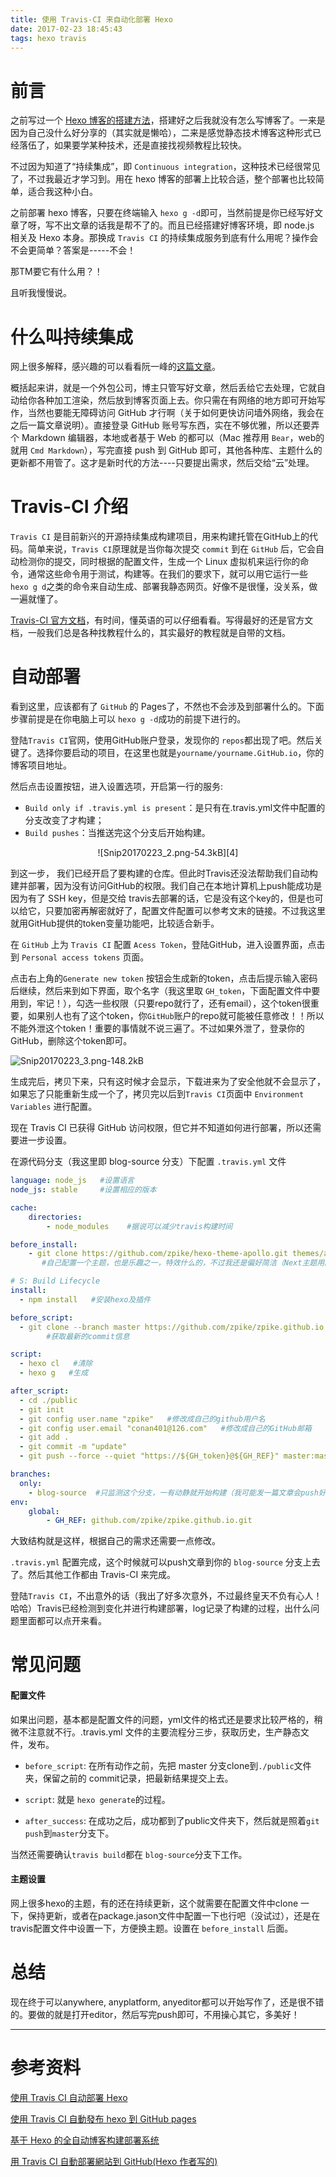 ```yaml
---
title: 使用 Travis-CI 来自动化部署 Hexo
date: 2017-02-23 18:45:43
tags: hexo travis
---
```




# 前言

之前写过一个 [Hexo 博客的搭建方法][1]，搭建好之后我就没有怎么写博客了。一来是因为自己没什么好分享的（其实就是懒哈），二来是感觉静态技术博客这种形式已经落伍了，如果要学某种技术，还是直接找视频教程比较快。

不过因为知道了“持续集成”，即 `Continuous integration`，这种技术已经很常见了，不过我最近才学习到。用在 hexo 博客的部署上比较合适，整个部署也比较简单，适合我这种小白。


<!-- more -->


之前部署 hexo 博客，只要在终端输入 `hexo g -d`即可，当然前提是你已经写好文章了呀，写不出文章的话我是帮不了的。而且已经搭建好博客环境，即 node.js 相关及 Hexo 本身。那换成 `Travis CI` 的持续集成服务到底有什么用呢？操作会不会更简单？答案是-----不会！

那TM要它有什么用？！

且听我慢慢说。


# 什么叫持续集成

网上很多解释，感兴趣的可以看看阮一峰的[这篇文章][2]。

概括起来讲，就是一个外包公司，博主只管写好文章，然后丢给它去处理，它就自动给你各种加工渲染，然后放到博客页面上去。你只需在有网络的地方即可开始写作，当然也要能无障碍访问 GitHub 才行啊（关于如何更快访问墙外网络，我会在之后一篇文章说明）。直接登录 GitHub 账号写东西，实在不够优雅，所以还要弄个 Markdown 编辑器，本地或者基于 Web 的都可以（Mac 推荐用 `Bear`，web的就用 `Cmd Markdown`），写完直接 push 到 GitHub 即可，其他各种库、主题什么的更新都不用管了。这才是新时代的方法----只要提出需求，然后交给“云”处理。


# Travis-CI 介绍

`Travis CI` 是目前新兴的开源持续集成构建项目，用来构建托管在GitHub上的代码。简单来说，`Travis CI`原理就是当你每次提交 `commit` 到在 `GitHub` 后，它会自动检测你的提交，同时根据的配置文件，生成一个 Linux 虚拟机来运行你的命令，通常这些命令用于测试，构建等。在我们的要求下，就可以用它运行一些`hexo g d`之类的命令来自动生成、部署我静态网页。好像不是很懂，没关系，做一遍就懂了。


[Travis-CI 官方文档][3]，有时间，懂英语的可以仔细看看。写得最好的还是官方文档，一般我们总是各种找教程什么的，其实最好的教程就是自带的文档。



# 自动部署

看到这里，应该都有了 `GitHub` 的 Pages了，不然也不会涉及到部署什么的。下面步骤前提是在你电脑上可以 `hexo g -d`成功的前提下进行的。


登陆`Travis CI`官网，使用GitHub账户登录，发现你的 `repos`都出现了吧。然后关键了。选择你要启动的项目，在这里也就是`yourname/yourname.GitHub.io`，你的博客项目地址。

然后点击设置按钮，进入设置选项，开启第一行的服务:

* `Build only if .travis.yml is present`：是只有在.travis.yml文件中配置的分支改变了才构建；
* `Build pushes`：当推送完这个分支后开始构建。


<center>![Snip20170223_2.png-54.3kB][4]</center>

到这一步， 我们已经开启了要构建的仓库。但此时Travis还没法帮助我们自动构建并部署，因为没有访问GitHub的权限。我们自己在本地计算机上push能成功是因为有了 SSH key，但是交给 travis去部署的话，它是没有这个key的，但是也可以给它，只要加密再解密就好了，配置文件配置可以参考文末的链接。不过我这里就用GitHub提供的token变量功能吧，比较适合新手。


在 `GitHub` 上为 `Travis CI` 配置 `Acess Token`，登陆GitHub，进入设置界面，点击到 `Personal access tokens` 页面。

点击右上角的`Generate new token` 按钮会生成新的token，点击后提示输入密码后继续，然后来到如下界面，取个名字（我这里取 `GH_token`，下面配置文件中要用到，牢记！），勾选一些权限（只要repo就行了，还有email），这个token很重要，如果别人也有了这个token，你`GitHub`账户的repo就可能被任意修改！！所以不能外泄这个token！重要的事情就不说三遍了。不过如果外泄了，登录你的GitHub，删除这个token即可。




![Snip20170223_3.png-148.2kB][5]

生成完后，拷贝下来，只有这时候才会显示，下载进来为了安全他就不会显示了，如果忘了只能重新生成一个了，拷贝完以后到`Travis CI`页面中 `Environment Variables` 进行配置。





现在 Travis CI 已获得 GitHub 访问权限，但它并不知道如何进行部署，所以还需要进一步设置。


在源代码分支（我这里即 blog-source 分支）下配置 `.travis.yml` 文件

```yml
language: node_js   #设置语言
node_js: stable     #设置相应的版本

cache:
    directories:
        - node_modules    #据说可以减少travis构建时间

before_install:
    - git clone https://github.com/zpike/hexo-theme-apollo.git themes/apollo
       #自己配置一个主题，也是乐趣之一，特效什么的，不过我还是偏好简洁（Next主题用的人真是多啊）

# S: Build Lifecycle
install:
  - npm install   #安装hexo及插件

before_script:
  - git clone --branch master https://github.com/zpike/zpike.github.io.git public
        #获取最新的commit信息

script:
  - hexo cl   #清除
  - hexo g   #生成

after_script:
  - cd ./public
  - git init
  - git config user.name "zpike"   #修改成自己的github用户名
  - git config user.email "conan401@126.com"   #修改成自己的GitHub邮箱
  - git add .
  - git commit -m "update"
  - git push --force --quiet "https://${GH_token}@${GH_REF}" master:master #GH_token就是在travis中设置的token

branches:
  only:
    - blog-source  #只监测这个分支，一有动静就开始构建（我可能发一篇文章会push好多次，每次看到它忙着构建，感觉好浪费）。
env:
    global:
        - GH_REF: github.com/zpike/zpike.github.io.git 
```


大致结构就是这样，根据自己的需求还需要一点修改。

`.travis.yml` 配置完成，这个时候就可以push文章到你的 `blog-source` 分支上去了。然后其他工作都由 Travis-CI 来完成。


登陆`Travis CI`，不出意外的话（我出了好多次意外，不过最终皇天不负有心人！哈哈）Travis已经检测到变化并进行构建部署，log记录了构建的过程，出什么问题里面都可以点开来看。




# 常见问题



#### 配置文件

如果出问题，基本都是配置文件的问题，yml文件的格式还是要求比较严格的，稍微不注意就不行。.travis.yml 文件的主要流程分三步，获取历史，生产静态文件，发布。

* `before_script`: 在所有动作之前，先把 master 分支clone到`./public`文件夹，保留之前的 commit记录，把最新结果提交上去。

* `script`: 就是 `hexo generate`的过程。

* `after_success`: 在成功之后，成功都到了public文件夹下，然后就是照着`git push`到`master`分支下。

当然还需要确认`travis build`都在 `blog-source`分支下工作。



#### 主题设置

网上很多hexo的主题，有的还在持续更新，这个就需要在配置文件中clone 一下，保持更新，或者在package.jason文件中配置一下也行吧（没试过），还是在travis配置文件中设置一下，方便换主题。设置在 `before_install` 后面。



# 总结

现在终于可以anywhere, anyplatform, anyeditor都可以开始写作了，还是很不错的。要做的就是打开editor，然后写完push即可，不用操心其它，多美好！


---


# 参考资料



[使用 Travis CI 自动部署 Hexo][6]

[使用 Travis CI 自動發布 hexo 到 GitHub pages][7]

[基于 Hexo 的全自动博客构建部署系统][8]

[用 Travis CI 自動部署網站到 GitHub(Hexo 作者写的)][9]


  [1]: http://spikezz.com/2016/07/07/how-to-create-a-hexo-blog
  [2]: http://www.ruanyifeng.com/blog/2015/09/continuous-integration.html
  [3]: https://docs.travis-ci.com/user/getting-started
  [4]: http://static.zybuluo.com/spikett/53whszhrw6l15onttf8d20ol/Snip20170223_2.png
  [5]: http://static.zybuluo.com/spikett/yp8xndh33eha7yxsdwxhcb99/Snip20170223_3.png
  [6]: http://www.jianshu.com/p/5e74046e7a0f
  [7]: https://levirve.GitHub.io/2016/hexo-deploy-through-travisci
  [8]: http://kchen.cc/2016/11/12/hexo-instructions/
  [9]: https://zespia.tw/blog/2015/01/21/continuous-deployment-to-github-with-travis/
